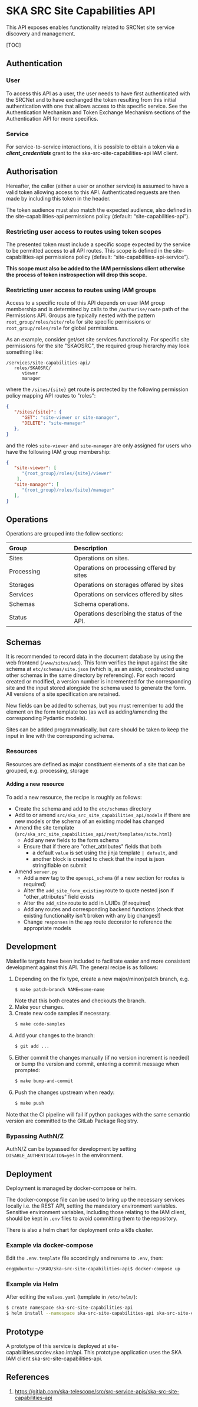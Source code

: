 # SKA SRC Site Capabilities API

This API exposes enables functionality related to SRCNet site service discovery and management.

[TOC]

## Authentication

### User

To access this API as a user, the user needs to have first authenticated with the SRCNet and to have exchanged the token 
resulting from this initial authentication with one that allows access to this specific service. See the Authentication 
Mechanism and Token Exchange Mechanism sections of the Authentication API for more specifics.

### Service

For service-to-service interactions, it is possible to obtain a token via a ***client_credentials*** grant to the 
ska-src-site-capabilities-api IAM client.

## Authorisation

Hereafter, the caller (either a user or another service) is assumed to have a valid token allowing access to this API. 
Authenticated requests are then made by including this token in the header.

The token audience must also match the expected audience, also defined in the site-capabilities-api permissions policy 
(default: “site-capabilities-api”).

### Restricting user access to routes using token scopes

The presented token must include a specific scope expected by the service to be permitted access to all API routes. This 
scope is defined in the site-capabilities-api permissions policy (default: “site-capabilities-api-service”). 

**This scope must also be added to the IAM permissions client otherwise the process of token instrospection will drop 
this scope.**

### Restricting user access to routes using IAM groups

Access to a specific route of this API depends on user IAM group membership and is determined by calls to the 
`/authorise/route` path of the Permissions API. Groups are typically nested with the pattern 
`root_group/roles/site/role` for site specific permissions or `root_group/roles/role` for global permissions.

As an example, consider get/set site services functionality. For specific site permissions for the site "SKAOSRC", the 
required group hierarchy may look something like:

```
/services/site-capabilities-api/
   roles/SKAOSRC/
      viewer
      manager
```

where the `/sites/{site}` get route is protected by the following permission policy mapping API routes to "roles":

```json
{
   "/sites/{site}": {
      "GET": "site-viewer or site-manager",
      "DELETE": "site-manager"
   },
}
```

and the roles `site-viewer` and `site-manager` are only assigned for users who have the following IAM group membership:

```json
{
   "site-viewer": [
      "{root_group}/roles/{site}/viewer"
    ],
   "site-manager": [
      "{root_group}/roles/{site}/manager"
   ],
}
```

## Operations

Operations are grouped into the follow sections:

| <div style="width:160px">Group</div> | Description                                  |
|:-------------------------------------|:---------------------------------------------|
| Sites                                | Operations on sites.                         |
| Processing                           | Operations on processing offered by sites    |
| Storages                             | Operations on storages offered by sites      |
| Services                             | Operations on services offered by sites      |
| Schemas                              | Schema operations.                           |
| Status                               | Operations describing the status of the API. |

## Schemas

It is recommended to record data in the document database by using the web frontend (`/www/sites/add`). This form 
verifies the input against the site schema at `etc/schemas/site.json` (which is, as an aside, constructed using 
other schemas in the same directory by referencing). For each record created or modified, a version number is 
incremented for the corresponding site and the input stored alongside the schema used to generate the form. All 
versions of a site specification are retained.

New fields can be added to schemas, but you must remember to add the element on the form template too (as well as 
adding/amending the corresponding Pydantic models).

Sites can be added programmatically, but care should be taken to keep the input in line with the corresponding schema.

### Resources

Resources are defined as major constituent elements of a site that can be grouped, e.g. processing, storage

#### Adding a new resource

To add a new resource, the recipe is roughly as follows:

- Create the schema and add to the `etc/schemas` directory
- Add to or amend `src/ska_src_site_capabilities_api/models` if there are new models or the schema of an existing model 
  has changed
- Amend the site template (`src/ska_src_site_capabilities_api/rest/templates/site.html`)
    - Add any new fields to the form schema
    - Ensure that if there are "other_attributes" fields that both 
        - a default `value` is set using the jinja template `| default`, and
        - another  block is created to check that the input is json stringifiable on submit
- Amend `server.py`
    - Add a new tag to the `openapi_schema` (if a new section for routes is required)
    - Alter the `add_site_form_existing` route to quote nested json if "other_attributes" field exists
    - Alter the `add_site` route to add in UUIDs (if required)
    - Add any routes and corresponding backend functions (check that existing functionality isn't broken with any big
      changes!)
    - Change `responses` in the `app` route decorator to reference the appropriate models

## Development

Makefile targets have been included to facilitate easier and more consistent development against this API. The general 
recipe is as follows:

1. Depending on the fix type, create a new major/minor/patch branch, e.g. 
    ```bash
    $ make patch-branch NAME=some-name
    ```
    Note that this both creates and checkouts the branch.
2. Make your changes.
3. Create new code samples if necessary.
   ```bash
   $ make code-samples
   ```
4. Add your changes to the branch:
    ```bash
   $ git add ...
    ```
5. Either commit the changes manually (if no version increment is needed) or bump the version and commit, entering a 
   commit message when prompted:
    ```bash
   $ make bump-and-commit
    ```
6. Push the changes upstream when ready:
    ```bash
   $ make push
    ```

Note that the CI pipeline will fail if python packages with the same semantic version are committed to the GitLab 
Package Registry.

### Bypassing AuthN/Z

AuthN/Z can be bypassed for development by setting `DISABLE_AUTHENTICATION=yes` in the environment.

## Deployment

Deployment is managed by docker-compose or helm.

The docker-compose file can be used to bring up the necessary services locally i.e. the REST API, setting the mandatory
environment variables. Sensitive environment variables, including those relating to the IAM client, should be kept in
`.env` files to avoid committing them to the repository.

There is also a helm chart for deployment onto a k8s cluster.

### Example via docker-compose

Edit the `.env.template` file accordingly and rename to `.env`, then:

```bash
eng@ubuntu:~/SKAO/ska-src-site-capabilities-api$ docker-compose up
```

### Example via Helm

After editing the `values.yaml` (template in `/etc/helm/`):

```bash
$ create namespace ska-src-site-capabilities-api
$ helm install --namespace ska-src-site-capabilities-api ska-src-site-capabilities-api .
```

## Prototype

A prototype of this service is deployed at site-capabilities.srcdev.skao.int/api. This prototype application 
uses the SKA IAM client ska-src-site-capabilities-api.

## References

1. https://gitlab.com/ska-telescope/src/src-service-apis/ska-src-site-capabilities-api
